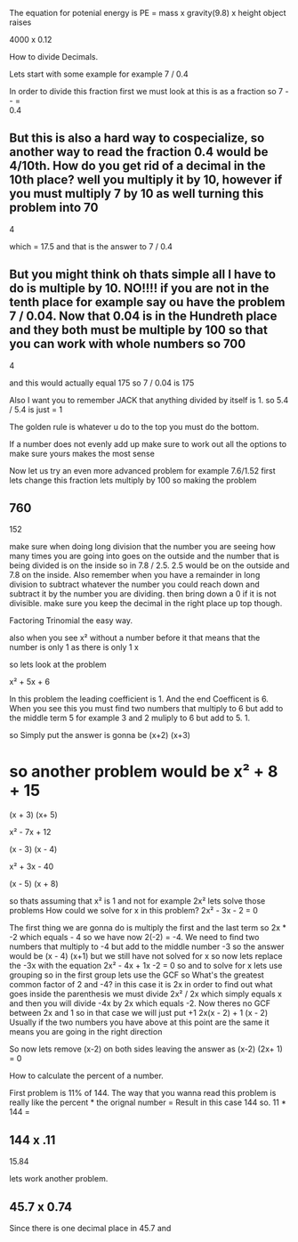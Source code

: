 

The equation for potenial energy is PE = mass x gravity(9.8) x height object raises

4000 x 0.12


How to divide Decimals.

Lets start with some example for example 7 / 0.4 

In order to divide this fraction first we must look at this is as a fraction so
7
--     =   
0.4 

But this is also a hard way to cospecialize, so another way to read the fraction 0.4 would be 4/10th.  How do you get rid of a decimal in the 10th place? well you multiply it by 10, however if you must multiply 7 by 10 as well turning this problem into 
70 
--
4

which = 17.5 and that is the answer to 7 / 0.4

But you might think oh thats simple all I have to do is multiple by 10. NO!!!! if you are not in the tenth place for example say ou have the problem 7 / 0.04. Now that 0.04 is in the Hundreth place and they both must be multiple by 100 so that you can work with whole numbers so 
700
-----
4

and this would actually equal 175 so 7 / 0.04 is 175

Also I want you to remember JACK that anything divided by itself is 1. so 5.4 / 5.4 is just = 1

The golden rule is whatever u do to the top you must do the bottom.

If a number does not evenly add up make sure to work out all the options to make sure yours makes the most sense

Now let us try an even more advanced problem for example 7.6/1.52 first lets change this fraction lets multiply by 100 so making the problem

760
-----
152 


make sure when doing long division that the number you are seeing how many times you are going into goes on the outside and the number that is being divided is on the inside so in 7.8 / 2.5. 2.5 would be on the outside and 7.8 on the inside.
Also remember when you have a remainder in long division to subtract whatever the number you could reach down and subtract it by the number you are dividing. then bring down a 0 if it is not divisible. make sure you keep the decimal in the right place up top though.



Factoring Trinomial the easy way.

also when you see x² without a number before it that means that the number is only 1 as there is only 1 x

so lets look at the problem

x² + 5x + 6

In this problem the leading coefficient  is 1. And the end Coefficent is 6.
When you see this you must find two numbers that multiply to 6 but add to the middle term 5 for example 3 and 2 muliply to 6 but add to 5. 1.

so Simply put the answer is gonna be 
(x+2) (x+3) 

so another problem would be x² + 8 + 15
=
(x + 3) (x+ 5)


x² - 7x + 12

(x - 3) (x - 4)

x² + 3x - 40

(x - 5) (x + 8)

so thats assuming that x² is 1 and not for example 2x² lets solve those problems
How could we solve for x in this problem? 
2x² - 3x - 2 = 0

The first thing we are gonna do is multiply the first and the last term so 2x *  -2 which equals - 4 so we have now 2(-2) = -4. We need to find two numbers  that multiply to -4 but add to the middle number -3 so the answer would be 
(x - 4) (x+1) but we still have not solved for x so now lets replace the -3x with the equation 
2x² - 4x + 1x  -2 = 0
so and to solve for x lets use grouping so in the first group lets use the GCF so
What's the greatest common factor of 2 and -4? in this case it is 2x in order to find out what goes inside the parenthesis we must divide 2x² / 2x which simply equals x and then you will divide -4x by 2x which equals -2.  Now theres no GCF between 2x and 1 so in that case we will just put +1 
2x(x - 2) + 1 (x - 2)
Usually if the two numbers you have above at this point are the same it means you are going in the right direction

So now lets remove (x-2) on both sides leaving the answer as 
(x-2) (2x+ 1) = 0 



How to calculate the percent of a number.

First problem is 11% of 144. The way that you wanna read this problem is really like the percent * the orignal number = Result in this case 144 so. 11 * 144 =

   144
x   .11
----------
15.84


lets work another problem. 

   45.7
x  0.74
----------

Since there is one decimal place in 45.7 and 
